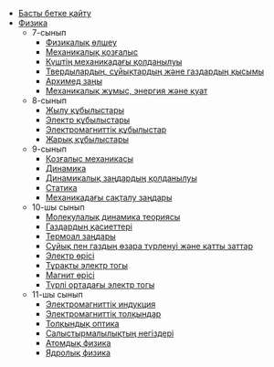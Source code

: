 - [Басты бетке қайту](../_home.md)
- [Физика](physics/)
  - 7-сынып
    - [Физикалық өлшеу](physics/FIZ_701.md)
    - [Механикалық қозғалыс](physics/FIZ_702.md)
    - [Күштің механикадағы қолданылуы](physics/FIZ_703.md)
    - [Твердылардың, сұйықтардың және газдардың қысымы](physics/FIZ_704.md)
    - [Архимед заңы](physics/FIZ_705.md)
    - [Механикалық жұмыс, энергия және қуат](physics/FIZ_706.md)
  - 8-сынып
    - [Жылу құбылыстары](physics/FIZ_801.md)
    - [Электр құбылыстары](physics/FIZ_802.md)
    - [Электромагниттік құбылыстар](physics/FIZ_803.md)
    - [Жарық құбылыстары](physics/FIZ_804.md)
  - 9-сынып
    - [Қозғалыс механикасы](physics/FIZ_901.md)
    - [Динамика](physics/FIZ_902.md)
    - [Динамикалық заңдардың қолданылуы](physics/FIZ_903.md)
    - [Статика](physics/FIZ_904.md)
    - [Механикадағы сақталу заңдары](physics/FIZ_905.md)
  - 10-шы сынып
    - [Молекулалық динамика теориясы](physics/FIZ_X01.md)
    - [Газдардың қасиеттері](physics/FIZ_X02.md)
    - [Термоал заңдары](physics/FIZ_X03.md)
    - [Сұйық пен газдың өзара түрленуі және қатты заттар](physics/FIZ_X04.md)
    - [Электр өрісі](physics/FIZ_X05.md)
    - [Тұрақты электр тогы](physics/FIZ_X06.md)
    - [Магнит өрісі](physics/FIZ_X07.md)
    - [Түрлі ортадағы электр тогы](physics/FIZ_X08.md)
  - 11-шы сынып
    - [Электромагниттік индукция](physics/FIZ_A01.md)
    - [Электромагниттік толқындар](physics/FIZ_A02.md)
    - [Толқындық оптика](physics/FIZ_A03.md)
    - [Салыстырмалылықтың негіздері](physics/FIZ_A04.md)
    - [Атомдық физика](physics/FIZ_A05.md)
    - [Ядролық физика](physics/FIZ_A06.md)
